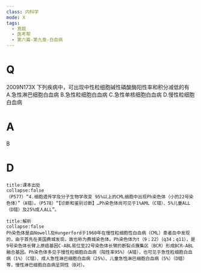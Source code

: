 ```yaml
---
class: 内科学
mode: X
tags:
  - 真题
  - 医考帮
  - 第六篇-第九章-白血病
---
```


# Q
2009N173X 下列疾病中，可出现中性粒细胞碱性磷酸酶阳性率和积分减低的有
A.急性淋巴细胞白血病
B.急性粒细胞白血病
C.急性单核细胞白血病
D.慢性粒细胞白血病

# A
B
# D
```ad-note
title:课本出处
collapse:false
（P577）“4.细胞遗传学及分子生物学改变 95%以上的CML细胞中出现Ph染色体（小的22号染色体）”（A错）。（P578）“【诊断和鉴别诊断】…Ph染色体尚可见于1%AML（C错）、5%儿童ALL（D错）及25%成人ALL”。
```

```ad-summary
title:解析
collapse:false
Ph染色体是由Nowell及Hungerford于1960年在慢性粒细胞性白血病（CML）患者血中发现的，由于首先在美国费城发现，故也称为费城染色体。Ph染色体为t（9；22）（q34；q11），是9号染色体长臂上原癌基因C-ABL易位至22号染色体长臂的断裂点簇集区（BCR）形成BCR-ABL融合基因。Ph染色体多见于慢性粒细胞白血病（阳性率95%）（A错），也可见于急性粒细胞白血病（1%）（C错）、成人急性淋巴细胞白血病（25%）、儿童急性淋巴细胞白血病（5%）（D错）等，慢性淋巴细胞白血病呈阴性（B对）。
```

